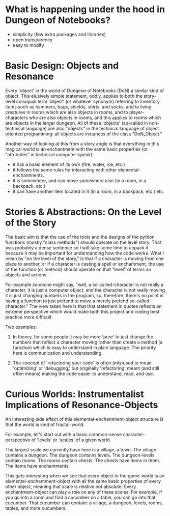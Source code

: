 # What is happening under the hood in Dungeon of Notebooks?

- simplicity (few extra packages and libraries)
- open transparency
- easy to modify


# Basic Design: Objects and Resonance

Every 'object' in the world of Dungeon of Notebooks (DoN) a similar kind of object. This elusively simple statement, oddly, applies to both the story-level colloquial term 'object' (or whatever synonym) referring to inventory items such as hammers, bags, shields, shirts, and socks, and to living creatures in rooms which are also objects in rooms, and to player-characters who are also objects in rooms, and this applies to rooms which are objects in the larger dungeon. All of these 'objects' (so-called in non-technical language) are also "objects" in the technical language of object oriented programming: all objects are instances of the class "DoN_Object." 

Another way of looking at this from a story angle is that everything in this magical world is an enchantment with the same basic properties (or "attributes" in technical computer-speak):
- it has a basic element of its own (fire, water, ice, etc.)
- it follows the same rules for interacting with other elemental-enchantments.
- it is somewhere, and can move somewhere else (in a room, in a backpack, etc.)
- it can have another item located in it (in a room, in a backpack, etc.)
etc.



# Stories & Abstractions: On the Level of the Story

The basic aim is that the use of the tools and the designs of the python functions (mostly "class methods") should operate on the level story. That was probably a dense sentence so I will take some time to unpack it because it may be important for understanding how the code works. What I mean by "on the level of the story," is that if a character is moving from one place to another, or if a character is casting a  spell or enchantment, the use of the function (or method) should operate on that "level" of terms an objects and actions. 

For example someone might say, "well, a so-called-character is not really a character, it is just a computer object, and the character is not really moving it is just changing numbers in the program, so, therefore, there's no point in having a function to just pretend to move a merely pretend so-called-character." The view taken here is that that statement in quotes reflects an extreme perspective which would make both this project and coding best practice more difficult. 


Two examples: 
1. In theory, for some people it may be more 'pure' to just change the numbers that reflect a character moving rather than create a method (a function) which is easy to understand in plain language. The priority here is communication and understanding.

2. The concept of 'refactoring your code' is often (mis)used to mean 'optimizing' or 'debugging,' but originally 'refactoring' meant (and still often means) making the code easier to understand, read, and use. 




# Curious Worlds: Instrumentalist Implications of Resonance-Objects

An interesting side effect of this elemental-enchantment-object structure is that the world is kind of fractal-world. 

For example, let's start out with a basic common-sense character-perspective of 'levels' or 'scales' of a given world. 

The largest scale we currently have here is a village, a town.
The village contains a dungeon. 
The dungeon contains levels.
The dungeon-levels contain rooms.
The rooms contain chests.
The chests have items in them.
The items have enchantments. 

This gets interesting when we see that every object in the game-world is an elemental-enchantment-object with all the same basic properties of every other object, meaning that scale is relative not absolute. Every enchantment-object can play a role on any of these scales. For example, if you go into a room and find a cucumber on a table, you can go into that cucumber. That cucumber can contain: a village, a dungeon, levels, rooms, tables, and more cucumbers. 

